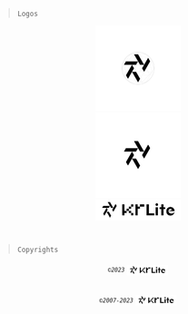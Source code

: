 > `Logos`

<div align="center">
  <!--SKETCH LOGO-->
  <picture>
    <source
      media="(prefers-color-scheme: dark)"
      srcset="https://github.com/KrLite/KrLite/blob/main/artwork/logo/KrLite Worlds_Sketch White.png?raw=true"
    />
    <img width="150" src="https://github.com/KrLite/KrLite/blob/main/artwork/logo/KrLite Worlds_Sketch Black.png?raw=true" />
  </picture>
  
  <br />
  
  <!--ICON LOGO-->
  <picture>
    <source
      media="(prefers-color-scheme: dark)"
      srcset="https://github.com/KrLite/KrLite/blob/main/artwork/logo/KrLite Worlds_Pure_Sketch White.png?raw=true"
    />
    <img width="150" src="https://github.com/KrLite/KrLite/blob/main/artwork/logo/KrLite Worlds_Pure_Sketch Black.png?raw=true" />
  </picture>
  
  <br />
  
  <!--TEXT LOGO-->
  <picture>
    <source
      media="(prefers-color-scheme: dark)"
      srcset="https://github.com/KrLite/KrLite/blob/main/artwork/logo/KrLite Worlds_Logo White.png?raw=true"
    />
    <img width="150" src="https://github.com/KrLite/KrLite/blob/main/artwork/logo/KrLite Worlds_Logo Black.png?raw=true" />
  </picture>
</div>

#

> `Copyrights`

###### <!--COPYRIGHT--> <p align="center"> <sup>`©️2023`</sup> <a href="https://github.com/KrLite"> <picture> <source media="(prefers-color-scheme: dark)" srcset="https://github.com/KrLite/KrLite/blob/main/artwork/logo/KrLite Worlds_Logo White.png?raw=true"/> <img height="18" src="https://github.com/KrLite/KrLite/blob/main/artwork/logo/KrLite Worlds_Logo Black.png?raw=true" /> </picture> </a> </p>

###### <!--COPYRIGHT--> <p align="center"> <sup>`©️2007-2023`</sup> <a href="https://github.com/KrLite"> <picture> <source media="(prefers-color-scheme: dark)" srcset="https://github.com/KrLite/KrLite/blob/main/artwork/logo/KrLite Worlds_Logo White.png?raw=true"/> <img height="18" src="https://github.com/KrLite/KrLite/blob/main/artwork/logo/KrLite Worlds_Logo Black.png?raw=true" /> </picture> </a> </p>
